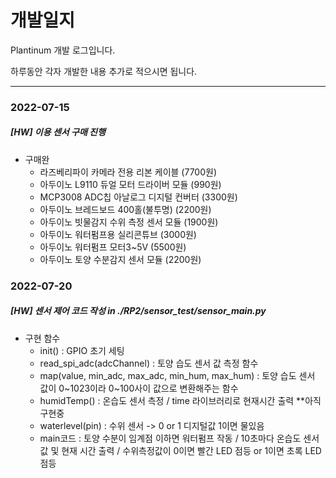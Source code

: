 # 개발일지

Plantinum 개발 로그입니다.

하루동안 각자 개발한 내용 추가로 적으시면 됩니다.

---



### 2022-07-15

##### [HW] 이용 센서 구매 진행

- 구매완
  - 라즈베리파이 카메라 전용 리본 케이블 (7700원)
  - 아두이노 L9110 듀얼 모터 드라이버 모듈 (990원)
  - MCP3008 ADC칩 아날로그 디지털 컨버터 (3300원)
  - 아두이노 브레드보드 400홀(불투명) (2200원)
  - 아두이노 빗물감지 수위 측정 센서 모듈 (1900원)
  - 아두이노 워터펌프용 실리콘튜브 (3000원)
  - 아두이노 워터펌프 모터3~5V (5500원)
  - 아두이노 토양 수분감지 센서 모듈 (2200원)


### 2022-07-20

##### [HW] 센서 제어 코드 작성 in ./RP2/sensor_test/sensor_main.py

- 구현 함수
  - init() : GPIO 초기 세팅
  - read_spi_adc(adcChannel) : 토양 습도 센서 값 측정 함수
  - map(value, min_adc, max_adc, min_hum, max_hum) : 토양 습도 센서 값이 0~1023이라 0~100사이 값으로 변환해주는 함수
  - humidTemp() : 온습도 센서 측정 / time 라이브러리로 현재시간 출력
    **아직 구현중
  - waterlevel(pin) : 수위 센서 -> 0 or 1 디지털값 1이면 물있음
  - main코드 : 토양 수분이 임계점 이하면 워터펌프 작동 / 10초마다 온습도 센서값 및 현재 시간 출력 / 수위측정값이 0이면 빨간 LED 점등 or 1이면 초록 LED점등
